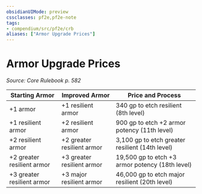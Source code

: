 ```yaml
---
obsidianUIMode: preview
cssclasses: pf2e,pf2e-note
tags:
- compendium/src/pf2e/crb
aliases: ["Armor Upgrade Prices"]
---
```

# Armor Upgrade Prices  
*Source: Core Rulebook p. 582*  

| Starting Armor | Improved Armor | Price and Process |
|----------------|----------------|-------------------|
| +1 armor | +1 resilient armor | 340 gp to etch resilient (8th level) |
| +1 resilient armor | +2 resilient armor | 900 gp to etch +2 armor potency (11th level) |
| +2 resilient armor | +2 greater resilient armor | 3,100 gp to etch greater resilient (14th level) |
| +2 greater resilient armor | +3 greater resilient armor | 19,500 gp to etch +3 armor potency (18th level) |
| +3 greater resilient armor | +3 major resilient armor | 46,000 gp to etch major resilient (20th level) |